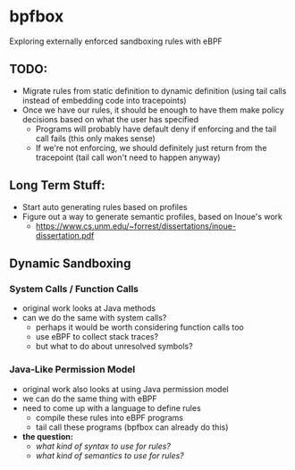 # bpfbox

Exploring externally enforced sandboxing rules with eBPF

## TODO:

- Migrate rules from static definition to dynamic definition (using tail calls instead of embedding code into tracepoints)
- Once we have our rules, it should be enough to have them make policy decisions based on what the user has specified
    - Programs will probably have default deny if enforcing and the tail call fails (this only makes sense)
    - If we're not enforcing, we should definitely just return from the tracepoint (tail call won't need to happen anyway)

## Long Term Stuff:

- Start auto generating rules based on profiles
- Figure out a way to generate semantic profiles, based on Inoue's work
    - https://www.cs.unm.edu/~forrest/dissertations/inoue-dissertation.pdf

## Dynamic Sandboxing

### System Calls / Function Calls

- original work looks at Java methods
- can we do the same with system calls?
    - perhaps it would be worth considering function calls too
    - use eBPF to collect stack traces?
    - but what to do about unresolved symbols?

### Java-Like Permission Model

- original work also looks at using Java permission model
- we can do the same thing with eBPF
- need to come up with a language to define rules
    - compile these rules into eBPF programs
    - tail call these programs (bpfbox can already do this)
- **the question:**
    - *what kind of syntax to use for rules?*
    - *what kind of semantics to use for rules?*
